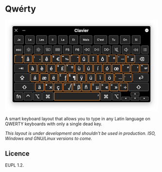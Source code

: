 # Qwérty

![](layout.png)

A smart keyboard layout that allows you to type in any Latin language on QWERTY keyboards with only a single dead key.

*This layout is under development and shouldn’t be used in production. ISO, Windows and GNU/Linux versions to come.*

## Licence

EUPL 1.2.